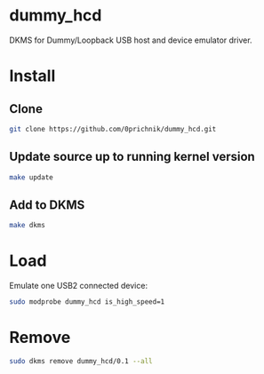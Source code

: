 # dummy_hcd

DKMS for Dummy/Loopback USB host and device emulator driver.

# Install

## Clone

```bash
git clone https://github.com/0prichnik/dummy_hcd.git
```

## Update source up to running kernel version

```bash
make update
```

## Add to DKMS

```bash
make dkms
```

# Load

Emulate one USB2 connected device:

```bash
sudo modprobe dummy_hcd is_high_speed=1
```

# Remove

```bash
sudo dkms remove dummy_hcd/0.1 --all
```
